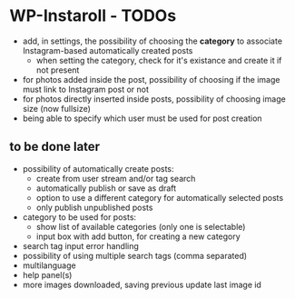 WP-Instaroll - TODOs
====================

- add, in settings, the possibility of choosing the **category** to associate Instagram-based automatically created posts
	- when setting the category, check for it's existance and create it if not present
- for photos added inside the post, possibility of choosing if the image must link to Instagram post or not
- for photos directly inserted inside posts, possibility of choosing image size (now fullsize)
- being able to specify which user must be used for post creation

to be done later
----------------

- possibility of automatically create posts:
	- create from user stream and/or tag search
	- automatically publish or save as draft
	- option to use a different category for automatically selected posts
	- only publish unpublished posts
- category to be used for posts:
	- show list of available categories (only one is selectable)
	- input box with add button, for creating a new category
- search tag input error handling
- possibility of using multiple search tags (comma separated)
- multilanguage
- help panel(s)
- more images downloaded, saving previous update last image id